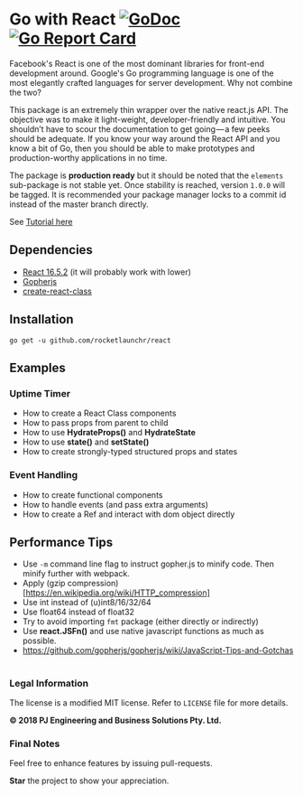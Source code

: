 Go with React [![GoDoc](http://godoc.org/github.com/rocketlaunchr/react?status.svg)](http://godoc.org/github.com/rocketlaunchr/react) [![Go Report Card](https://goreportcard.com/badge/github.com/rocketlaunchr/react)](https://goreportcard.com/report/github.com/rocketlaunchr/react)
===============

Facebook's React is one of the most dominant libraries for front-end development around. Google's Go programming language is one of the most elegantly crafted languages for server development. Why not combine the two?

This package is an extremely thin wrapper over the native react.js API. The objective was to make it light-weight, developer-friendly and intuitive. You shouldn’t have to scour the documentation to get going — a few peeks should be adequate. If you know your way around the React API and you know a bit of Go, then you should be able to make prototypes and production-worthy applications in no time. 

The package is **production ready** but it should be noted that the `elements` sub-package is not stable yet. Once stability is reached, version `1.0.0` will be tagged.
It is recommended your package manager locks to a commit id instead of the master branch directly.

See [Tutorial here](https://medium.com/@rocketlaunchr.cloud/go-with-react-24d987c6ec6e)

## Dependencies

* [React 16.5.2](https://www.npmjs.com/package/react) (it will probably work with lower)
* [Gopherjs](https://github.com/gopherjs/gopherjs)
* [create-react-class](https://www.npmjs.com/package/create-react-class)

## Installation

```
go get -u github.com/rocketlaunchr/react
```

## Examples

### Uptime Timer

* How to create a React Class components
* How to pass props from parent to child
* How to use **HydrateProps()** and **HydrateState**
* How to use **state()** and **setState()**
* How to create strongly-typed structured props and states

### Event Handling

* How to create functional components
* How to handle events (and pass extra arguments)
* How to create a Ref and interact with dom object directly

## Performance Tips

* Use `-m` command line flag to instruct gopher.js to minify code. Then minify further with webpack.
* Apply (gzip compression)[https://en.wikipedia.org/wiki/HTTP_compression]
* Use int instead of (u)int8/16/32/64
* Use float64 instead of float32
* Try to avoid importing `fmt` package (either directly or indirectly)
* Use **react.JSFn()** and use native javascript functions as much as possible.
* https://github.com/gopherjs/gopherjs/wiki/JavaScript-Tips-and-Gotchas

#

### Legal Information

The license is a modified MIT license. Refer to `LICENSE` file for more details.

**© 2018 PJ Engineering and Business Solutions Pty. Ltd.**

### Final Notes

Feel free to enhance features by issuing pull-requests.

**Star** the project to show your appreciation.
